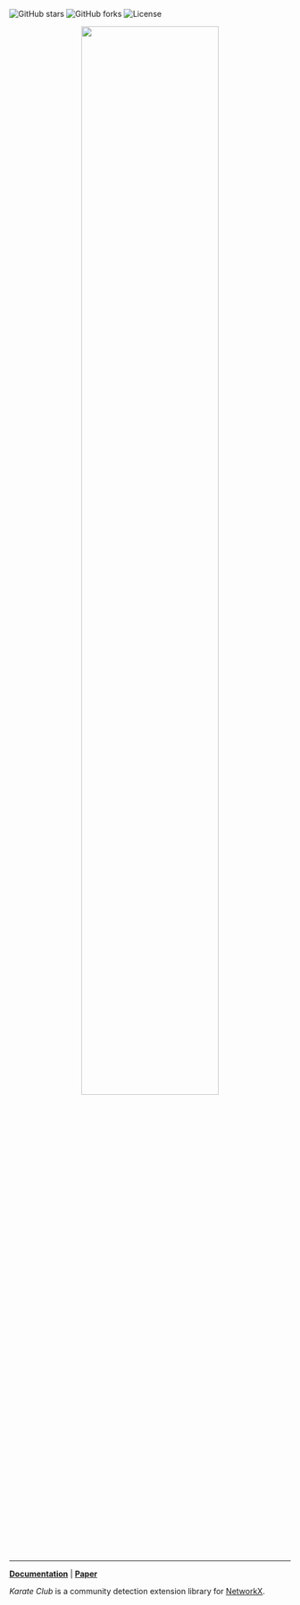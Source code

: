  ![GitHub stars](https://img.shields.io/github/stars/benedekrozemberczki/KarateClub.svg?style=plastic) ![GitHub forks](https://img.shields.io/github/forks/benedekrozemberczki/KarateClub.svg?color=blue&style=plastic) ![License](https://img.shields.io/github/license/benedekrozemberczki/KarateClub.svg?color=blue&style=plastic)

<p align="center">
  <img width="70%" src="https://github.com/benedekrozemberczki/KarateClub/blob/master/karatelogo.jpg?sanitize=true" />
</p>

--------------------------------------------------------------------------------


**[Documentation](https://karateclub.readthedocs.io/)** | **[Paper](https://arxiv.org/abs/1802.03997)** 

*Karate Club* is a community detection extension library for [NetworkX](https://networkx.github.io/).

